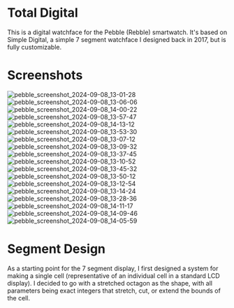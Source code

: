 # Total Digital
This is a digital watchface for the Pebble (Rebble) smartwatch. It's based on Simple Digital, a simple 7 segment watchface I designed back in 2017, but is fully customizable.

# Screenshots
![pebble_screenshot_2024-09-08_13-01-28](https://github.com/user-attachments/assets/b108e2f1-a37c-40b9-8a2c-e90cf6e51f77)
![pebble_screenshot_2024-09-08_13-06-06](https://github.com/user-attachments/assets/6d9ad1c1-b908-43aa-9bf7-89fe82e38c94)
![pebble_screenshot_2024-09-08_14-00-22](https://github.com/user-attachments/assets/16f3923e-2035-44b0-8c9c-24c4dc950723)
![pebble_screenshot_2024-09-08_13-57-47](https://github.com/user-attachments/assets/8cecb216-022d-4194-b4da-52c1783e83a1)
![pebble_screenshot_2024-09-08_14-13-12](https://github.com/user-attachments/assets/37ea4309-11cb-495f-acd1-665a7544719a)
![pebble_screenshot_2024-09-08_13-53-30](https://github.com/user-attachments/assets/ec7dd088-e1ea-499f-83b1-791c42bb0a82)
![pebble_screenshot_2024-09-08_13-07-12](https://github.com/user-attachments/assets/eed6cbef-3f8c-48b3-95ac-4e3934c82bdd)
![pebble_screenshot_2024-09-08_13-09-32](https://github.com/user-attachments/assets/80542340-7162-4f2b-9384-d8a0b7a92a93)
![pebble_screenshot_2024-09-08_13-37-45](https://github.com/user-attachments/assets/c96b4d1a-14eb-4376-bddd-cdff5e493b2f)
![pebble_screenshot_2024-09-08_13-10-52](https://github.com/user-attachments/assets/9f4575db-5988-4365-a13e-b86218336ee0)
![pebble_screenshot_2024-09-08_13-45-32](https://github.com/user-attachments/assets/a0a6fe5d-181d-4ea6-9992-7a7582830085)
![pebble_screenshot_2024-09-08_13-50-12](https://github.com/user-attachments/assets/704d8dd7-f649-4f8d-87c4-621569f584a4)
![pebble_screenshot_2024-09-08_13-12-54](https://github.com/user-attachments/assets/c48a1776-8ad2-444d-b48f-66b2e0c46606)
![pebble_screenshot_2024-09-08_13-14-24](https://github.com/user-attachments/assets/d5cca4dc-5488-4592-a23d-8de6498aed64)
![pebble_screenshot_2024-09-08_13-28-36](https://github.com/user-attachments/assets/7cf1e2d2-e374-4e5b-8119-55be671cbd18)
![pebble_screenshot_2024-09-08_14-11-17](https://github.com/user-attachments/assets/ea6f2179-ef1d-4835-b9ab-151c7647ee59)
![pebble_screenshot_2024-09-08_14-09-46](https://github.com/user-attachments/assets/3c4667cd-d483-462b-b750-0e2ca9127d83)
![pebble_screenshot_2024-09-08_14-05-59](https://github.com/user-attachments/assets/3d8dd0de-e314-4ec3-b671-1d4e1b82a5c8)


# Segment Design
As a starting point for the 7 segment display, I first designed a system for making a single cell (representative of an individual cell in a standard LCD display). I decided to go with a stretched octagon as the shape, with all parameters being exact integers that stretch, cut, or extend the bounds of the cell.
